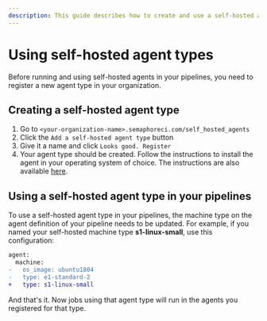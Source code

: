 ```yaml
---
description: This guide describes how to create and use a self-hosted agent type
---
```


# Using self-hosted agent types

Before running and using self-hosted agents in your pipelines, you need to register a new agent type in your organization.

## Creating a self-hosted agent type

1. Go to `<your-organization-name>.semaphoreci.com/self_hosted_agents`
2. Click the `Add a self-hosted agent type` button
3. Give it a name and click `Looks good. Register`
4. Your agent type should be created. Follow the instructions to install the agent in your operating system of choice. The instructions are also available [here][installing-agents].

## Using a self-hosted agent type in your pipelines

To use a self-hosted agent type in your pipelines, the machine type on the agent definition of your pipeline needs to be updated. For example, if you named your self-hosted machine type **s1-linux-small**, use this configuration:

```diff
agent:
  machine:
-   os_image: ubuntu1804
-   type: e1-standard-2
+   type: s1-linux-small
```

And that's it. Now jobs using that agent type will run in the agents you registered for that type.

[installing-agents]: ./install-self-hosted-agent.md
